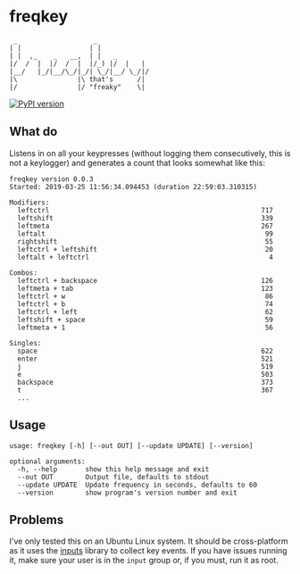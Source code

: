 # freqkey

     _                   _             
    | |                 | |            
    | |  ,_    _   __,  | |   _        
    |/  /  |  |/  /  |  |/_) |/  |   | 
    |__/   |_/|__/\_/|_/| \_/|__/ \_/|/
    |\               |\ that's      /| 
    |/               |/ "freaky"    \| 


[![PyPI version](https://badge.fury.io/py/freqkey.svg)](https://badge.fury.io/py/freqkey)

## What do

Listens in on all your keypresses (without logging them consecutively, this is 
not a keylogger) and generates a count that looks somewhat like this:

    freqkey version 0.0.3
    Started: 2019-03-25 11:56:34.094453 (duration 22:59:03.310315)

    Modifiers:
      leftctrl                                                     717
      leftshift                                                    339
      leftmeta                                                     267
      leftalt                                                       99
      rightshift                                                    55
      leftctrl + leftshift                                          20
      leftalt + leftctrl                                             4

    Combos:
      leftctrl + backspace                                         126
      leftmeta + tab                                               123
      leftctrl + w                                                  86
      leftctrl + b                                                  74
      leftctrl + left                                               62
      leftshift + space                                             59
      leftmeta + 1                                                  56

    Singles:
      space                                                        622
      enter                                                        521
      j                                                            519
      e                                                            503
      backspace                                                    373
      t                                                            367
      ...

## Usage

    usage: freqkey [-h] [--out OUT] [--update UPDATE] [--version]

    optional arguments:
      -h, --help       show this help message and exit
      --out OUT        Output file, defaults to stdout
      --update UPDATE  Update frequency in seconds, defaults to 60
      --version        show program's version number and exit

## Problems

I've only tested this on an Ubuntu Linux system. It should be cross-platform
as it uses the [inputs](https://pypi.org/project/inputs) library to collect key
events. If you have issues running it, make sure your user is in the `input`
group or, if you must, run it as root.
